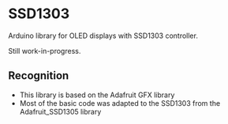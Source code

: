 # SSD1303
Arduino library for OLED displays with SSD1303 controller.

Still work-in-progress.

## Recognition
- This library is based on the Adafruit GFX library
- Most of the basic code was adapted to the SSD1303 from the Adafruit_SSD1305 library
